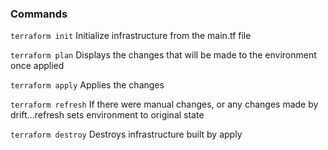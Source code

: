 ### Commands

`terraform init` Initialize infrastructure from the main.tf file

`terraform plan` Displays the changes that will be made to the environment once applied

`terraform apply` Applies the changes 

`terraform refresh` If there were manual changes, or any changes made by drift...refresh sets environment to original state

`terraform destroy` Destroys infrastructure built by apply
